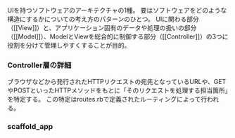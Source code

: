 UIを持つソフトウェアのアーキテクチャの1種。
要はソフトウェアをどのような構造にするかについての考え方のパターンのひとつ。
UIに関わる部分（[[View]]）と、アプリケーション固有のデータや処理の扱いの部分（[[Model]]）、ModelとViewを総合的に制御する部分（[[Controller]]）の3つに役割を分けて管理しやすくすることが目的。

### Controller層の詳細
ブラウザなどから発行されたHTTPリクエストの宛先となっているURLや、GETやPOSTといったHTTPメソッドをもとに「そのリクエストを処理する担当箇所」を特定する。
この特定はroutes.rbで定義されたルーティングによって行われる。

### scaffold_app
